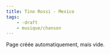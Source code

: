 ```yaml
---
title: Tino Rossi - Mexico
tags:
    - -draft
    - musique/chanson
---
```


Page créée automatiquement, mais vide.
